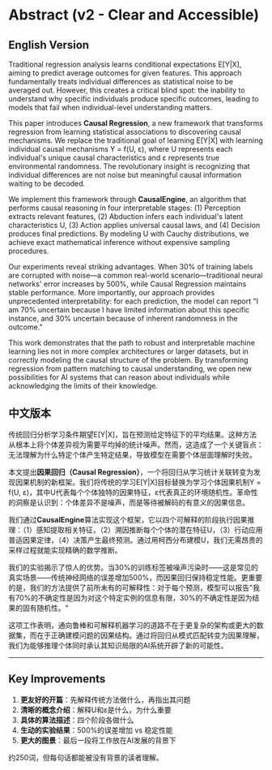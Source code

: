 # Abstract (v2 - Clear and Accessible)

## English Version

Traditional regression analysis learns conditional expectations E[Y|X], aiming to predict average outcomes for given features. This approach fundamentally treats individual differences as statistical noise to be averaged out. However, this creates a critical blind spot: the inability to understand why specific individuals produce specific outcomes, leading to models that fail when individual-level understanding matters.

This paper introduces **Causal Regression**, a new framework that transforms regression from learning statistical associations to discovering causal mechanisms. We replace the traditional goal of learning E[Y|X] with learning individual causal mechanisms Y = f(U, ε), where U represents each individual's unique causal characteristics and ε represents true environmental randomness. The revolutionary insight is recognizing that individual differences are not noise but meaningful causal information waiting to be decoded.

We implement this framework through **CausalEngine**, an algorithm that performs causal reasoning in four interpretable stages: (1) Perception extracts relevant features, (2) Abduction infers each individual's latent characteristics U, (3) Action applies universal causal laws, and (4) Decision produces final predictions. By modeling U with Cauchy distributions, we achieve exact mathematical inference without expensive sampling procedures.

Our experiments reveal striking advantages. When 30% of training labels are corrupted with noise—a common real-world scenario—traditional neural networks' error increases by 500%, while Causal Regression maintains stable performance. More importantly, our approach provides unprecedented interpretability: for each prediction, the model can report "I am 70% uncertain because I have limited information about this specific instance, and 30% uncertain because of inherent randomness in the outcome."

This work demonstrates that the path to robust and interpretable machine learning lies not in more complex architectures or larger datasets, but in correctly modeling the causal structure of the problem. By transforming regression from pattern matching to causal understanding, we open new possibilities for AI systems that can reason about individuals while acknowledging the limits of their knowledge.

## 中文版本

传统回归分析学习条件期望E[Y|X]，旨在预测给定特征下的平均结果。这种方法从根本上将个体差异视为需要平均掉的统计噪声。然而，这造成了一个关键盲点：无法理解为什么特定个体产生特定结果，导致模型在需要个体层面理解时失败。

本文提出**因果回归（Causal Regression）**，一个将回归从学习统计关联转变为发现因果机制的新框架。我们将传统的学习E[Y|X]目标替换为学习个体因果机制Y = f(U, ε)，其中U代表每个个体独特的因果特征，ε代表真正的环境随机性。革命性的洞察是认识到：个体差异不是噪声，而是等待被解码的有意义的因果信息。

我们通过**CausalEngine**算法实现这个框架，它以四个可解释的阶段执行因果推理：（1）感知提取相关特征，（2）溯因推断每个个体的潜在特征U，（3）行动应用普适因果定律，（4）决策产生最终预测。通过用柯西分布建模U，我们无需昂贵的采样过程就能实现精确的数学推断。

我们的实验揭示了惊人的优势。当30%的训练标签被噪声污染时——这是常见的真实场景——传统神经网络的误差增加500%，而因果回归保持稳定性能。更重要的是，我们的方法提供了前所未有的可解释性：对于每个预测，模型可以报告"我有70%的不确定性是因为对这个特定实例的信息有限，30%的不确定性是因为结果的固有随机性。"

这项工作表明，通向鲁棒和可解释机器学习的道路不在于更复杂的架构或更大的数据集，而在于正确建模问题的因果结构。通过将回归从模式匹配转变为因果理解，我们为能够推理个体同时承认其知识局限的AI系统开辟了新的可能性。

---

## Key Improvements

1. **更友好的开篇**：先解释传统方法做什么，再指出其问题
2. **清晰的概念介绍**：解释U和ε是什么，为什么重要
3. **具体的算法描述**：四个阶段各做什么
4. **生动的实验结果**：500%的误差增加 vs 稳定性能
5. **更大的图景**：最后一段将工作放在AI发展的背景下

约250词，但每句话都能被没有背景的读者理解。